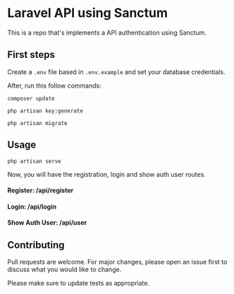 # Laravel API using Sanctum

This is a repo that's implements a API authentication using Sanctum.

## First steps

Create a `.env` file based in `.env.example` and set your database credentials.

After, run this follow commands:

```composer
composer update
```

```composer
php artisan key:generate
```

```composer
php artisan migrate
```

## Usage

```composer
php artisan serve
```

Now, you will have the registration, login and show auth user routes.

#### Register: /api/register
#### Login: /api/login
#### Show Auth User: /api/user

## Contributing
Pull requests are welcome. For major changes, please open an issue first to discuss what you would like to change.

Please make sure to update tests as appropriate.
